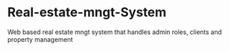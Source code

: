 # Real-estate-mngt-System
Web based real estate mngt system that handles admin roles, clients and property management
